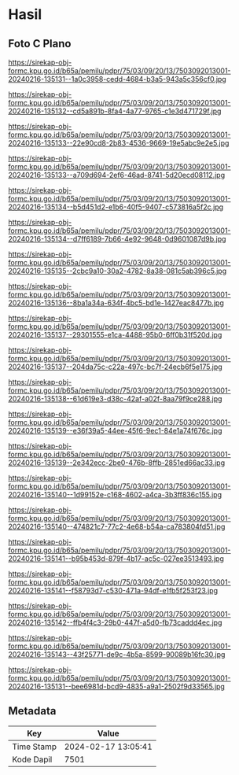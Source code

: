 # Hasil

## Foto C Plano

https://sirekap-obj-formc.kpu.go.id/b65a/pemilu/pdpr/75/03/09/20/13/7503092013001-20240216-135131--1a0c3958-cedd-4684-b3a5-943a5c356cf0.jpg

https://sirekap-obj-formc.kpu.go.id/b65a/pemilu/pdpr/75/03/09/20/13/7503092013001-20240216-135132--cd5a891b-8fa4-4a77-9765-c1e3d471729f.jpg

https://sirekap-obj-formc.kpu.go.id/b65a/pemilu/pdpr/75/03/09/20/13/7503092013001-20240216-135133--22e90cd8-2b83-4536-9669-19e5abc9e2e5.jpg

https://sirekap-obj-formc.kpu.go.id/b65a/pemilu/pdpr/75/03/09/20/13/7503092013001-20240216-135133--a709d694-2ef6-46ad-8741-5d20ecd08112.jpg

https://sirekap-obj-formc.kpu.go.id/b65a/pemilu/pdpr/75/03/09/20/13/7503092013001-20240216-135134--b5d451d2-e1b6-40f5-9407-c573816a5f2c.jpg

https://sirekap-obj-formc.kpu.go.id/b65a/pemilu/pdpr/75/03/09/20/13/7503092013001-20240216-135134--d7ff6189-7b66-4e92-9648-0d9601087d9b.jpg

https://sirekap-obj-formc.kpu.go.id/b65a/pemilu/pdpr/75/03/09/20/13/7503092013001-20240216-135135--2cbc9a10-30a2-4782-8a38-081c5ab396c5.jpg

https://sirekap-obj-formc.kpu.go.id/b65a/pemilu/pdpr/75/03/09/20/13/7503092013001-20240216-135136--8ba1a34a-634f-4bc5-bd1e-1427eac8477b.jpg

https://sirekap-obj-formc.kpu.go.id/b65a/pemilu/pdpr/75/03/09/20/13/7503092013001-20240216-135137--29301555-e1ca-4488-95b0-6ff0b31f520d.jpg

https://sirekap-obj-formc.kpu.go.id/b65a/pemilu/pdpr/75/03/09/20/13/7503092013001-20240216-135137--204da75c-c22a-497c-bc7f-24ecb6f5e175.jpg

https://sirekap-obj-formc.kpu.go.id/b65a/pemilu/pdpr/75/03/09/20/13/7503092013001-20240216-135138--61d619e3-d38c-42af-a02f-8aa79f9ce288.jpg

https://sirekap-obj-formc.kpu.go.id/b65a/pemilu/pdpr/75/03/09/20/13/7503092013001-20240216-135139--e36f39a5-44ee-45f6-9ec1-84e1a74f676c.jpg

https://sirekap-obj-formc.kpu.go.id/b65a/pemilu/pdpr/75/03/09/20/13/7503092013001-20240216-135139--2e342ecc-2be0-476b-8ffb-2851ed66ac33.jpg

https://sirekap-obj-formc.kpu.go.id/b65a/pemilu/pdpr/75/03/09/20/13/7503092013001-20240216-135140--1d99152e-c168-4602-a4ca-3b3ff836c155.jpg

https://sirekap-obj-formc.kpu.go.id/b65a/pemilu/pdpr/75/03/09/20/13/7503092013001-20240216-135140--474821c7-77c2-4e68-b54a-ca783804fd51.jpg

https://sirekap-obj-formc.kpu.go.id/b65a/pemilu/pdpr/75/03/09/20/13/7503092013001-20240216-135141--b95b453d-879f-4b17-ac5c-027ee3513493.jpg

https://sirekap-obj-formc.kpu.go.id/b65a/pemilu/pdpr/75/03/09/20/13/7503092013001-20240216-135141--f58793d7-c530-471a-94df-e1fb5f253f23.jpg

https://sirekap-obj-formc.kpu.go.id/b65a/pemilu/pdpr/75/03/09/20/13/7503092013001-20240216-135142--ffb4f4c3-29b0-447f-a5d0-fb73caddd4ec.jpg

https://sirekap-obj-formc.kpu.go.id/b65a/pemilu/pdpr/75/03/09/20/13/7503092013001-20240216-135143--43f25771-de9c-4b5a-8599-90089b16fc30.jpg

https://sirekap-obj-formc.kpu.go.id/b65a/pemilu/pdpr/75/03/09/20/13/7503092013001-20240216-135131--bee6981d-bcd9-4835-a9a1-2502f9d33565.jpg


## Metadata

| Key        | Value               |
| ---------- | ------------------- |
| Time Stamp | 2024-02-17 13:05:41 |
| Kode Dapil | 7501                |



